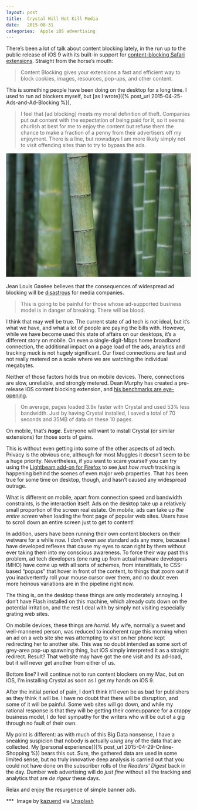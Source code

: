 ```yaml
---
layout: post
title:  Crystal Will Not Kill Media 
date:   2015-08-31 
categories:  Apple iOS advertising 
---
```


There’s been a lot of talk about content blocking lately, in the run up to the public release of iOS 9 with its built-in support for [content-blocking Safari extensions](https://developer.apple.com/library/prerelease/ios/releasenotes/General/WhatsNewInSafari/Articles/Safari_9.html "Safari 9.0"). Straight from the horse’s mouth: 

> Content Blocking gives your extensions a fast and efficient way to block cookies, images, resources, pop-ups, and other content.

This is something people have been doing on the desktop for a long time. I used to run ad blockers myself, but [as I wrote]({% post_url 2015-04-25-Ads-and-Ad-Blocking %}), 

> I feel that \[ad blocking\] meets my moral definition of theft. Companies put out content with the expectation of being paid for it, so it seems churlish at best for me to enjoy the content but refuse them the chance to make a fraction of a penny from their advertisers off my enjoyment. There is a line, but nowadays I am more likely simply not to visit offending sites than to try to bypass the ads.

 ![](/images/unknown_filename.87.jpeg) 

Jean Louis Gaséee believes that the consequences of widespread ad blocking will be [disastrous](http://www.mondaynote.com/2015/08/31/life-after-content-blocking/ "Life After Content Blocking") for media companies. 

> This is going to be painful for those whose ad-supported business model is in danger of breaking. There will be blood.

I think that may well be true. The current state of ad tech is not ideal, but it’s what we have, and what a lot of people are paying the bills with. However, while we have become used this state of affairs on our desktops, it’s a different story on mobile. On even a single-digit-Mbps home broadband connection, the additional impact on a page load of the ads, analytics and tracking muck is not hugely significant. Our fixed connections are fast and not really metered on a scale where we are watching the individual megabytes. 

Neither of those factors holds true on mobile devices. There, connections are slow, unreliable, and strongly metered. Dean Murphy has created a pre-release iOS content blocking extension, and [his benchmarks are eye-opening](http://murphyapps.co/blog/2015/8/22/crystal-benchmarks "Crystal Benchmarks"). 

> On average, pages loaded 3.9x faster with Crystal and used 53% less bandwidth. Just by having Crystal installed, I saved a total of 70 seconds and 35MB of data on these 10 pages.

On mobile, that’s ***huge***. Everyone will want to install Crystal (or similar extensions) for those sorts of gains. 

This is without even getting into some of the other aspects of ad tech. Privacy is the obvious one, although for most Muggles it doesn’t seem to be a huge priority. Nevertheless, if you want to scare yourself you can try using the [Lightbeam add-on for Firefox](https://www.mozilla.org/en-US/lightbeam/ "Lightbeam for Firefox - Mozilla") to see *just how much* tracking is happening behind the scenes of even major web properties. That has been true for some time on desktop, though, and hasn’t caused any widespread outrage. 

What is different on mobile, apart from connection speed and bandwidth constraints, is the interaction itself. Ads on the desktop take up a relatively small proportion of the screen real estate. On mobile, ads can take up *the entire screen* when loading the front page of popular web sites. Users have to scroll down an entire screen just to get to content! 

In addition, users have been running their own content blockers on their wetware for a while now. I don’t even *see* standard ads any more, because I have developed reflexes that cause my eyes to scan right by them without ever taking them into my conscious awareness. To force their way past this problem, ad tech developers (one rung up from actual malware developers IMHO) have come up with all sorts of schemes, from interstitials, to CSS-based “popups” that hover in front of the content, to things that zoom out if you inadvertently roll your mouse cursor over them, and no doubt even more heinous variations are in the pipeline right now. 

The thing is, on the desktop these things are only moderately annoying. I don’t have Flash installed on this machine, which already cuts down on the potential irritation, and the rest I deal with by simply not visiting especially grating web sites. 

On mobile devices, these things are *horrid*. My wife, normally a sweet and well-mannered person, was reduced to incoherent rage this morning when an ad on a web site she was attempting to visit on her phone kept redirecting her to another site. This was no doubt intended as some sort of grey-area pop-up spawning thing, but iOS simply interpreted it as a straight redirect. Result? That website may have got the one visit and its ad-load, but it will never get another from either of us. 

Bottom line? I will continue not to run content blockers on my Mac, but on iOS, I’m installing Crystal as soon as I get my hands on iOS 9. 

After the initial period of pain, I don’t think it’ll even be as bad for publishers as they think it will be. I have no doubt that there will be disruption, and some of it will be painful. Some web sites will go down, and while my rational response is that they will be getting their comeuppance for a crappy business model, I do feel sympathy for the writers who will be out of a gig through no fault of their own. 

My point is different: as with much of this Big Data nonsense, I have a sneaking suspicion that nobody is actually *using* any of the data that are collected. My [personal experience]({% post_url 2015-04-29-Online-Shopping %}) bears this out. Sure, the gathered data are used in some limited sense, but no truly innovative deep analysis is carried out that you could not have done on the subscriber rolls of the *Readers’ Digest* back in the day. Dumber web advertising will do *just fine* without all the tracking and analytics that are *de rigeur* these days. 

Relax and enjoy the resurgence of simple banner ads.

*** 
Image by [kazuend](https://twitter.com/kazuend) via [Unsplash](https://unsplash.com)